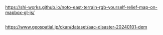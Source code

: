 
https://shi-works.github.io/noto-east-terrain-rgb-yourself-relief-map-on-mapbox-gl-js/

##
https://www.geospatial.jp/ckan/dataset/aac-disaster-20240101-dem
